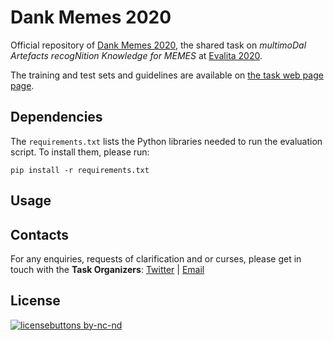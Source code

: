# Dank Memes 2020

Official repository of [Dank Memes 2020](https://dankmemes2020.fileli.unipi.it/), the shared task on *multimoDal Artefacts recogNition Knowledge for MEMES* at [Evalita 2020](http://www.evalita.it/).

The training and test sets and guidelines are available on [the task web page page](https://dankmemes2020.fileli.unipi.it/?page_id=37).



## Dependencies

The `requirements.txt` lists the Python libraries needed to run the evaluation script. To install them, please run:

```
pip install -r requirements.txt
```



## Usage






## Contacts

For any enquiries, requests of clarification and or curses, please get in touch with the **Task Organizers**: [Twitter](https://twitter.com/DankMemeEvalita) | [Email](mailto:dankmemesevalita@gmail.com)



## License

[![licensebuttons by-nc-nd](https://licensebuttons.net/l/by-nc-nd/4.0/88x31.png)](https://creativecommons.org/licenses/by-nc-nd/4.0/)